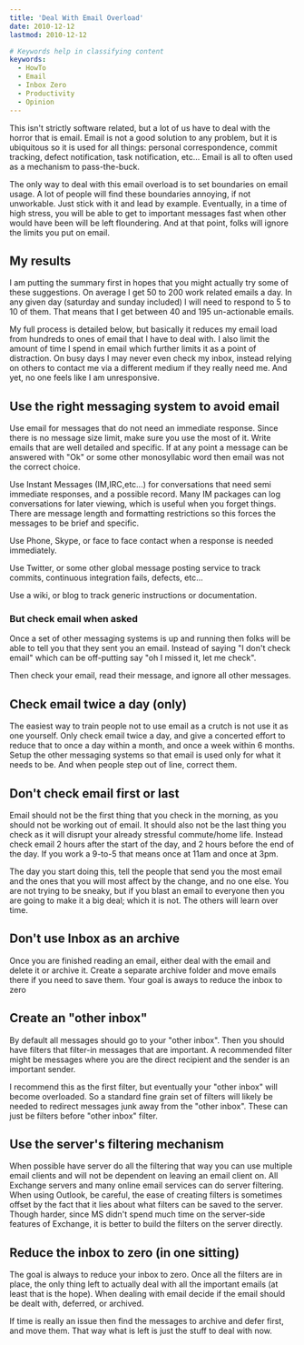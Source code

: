 ```yaml
---
title: 'Deal With Email Overload'
date: 2010-12-12
lastmod: 2010-12-12

# Keywords help in classifying content
keywords:
  - HowTo
  - Email
  - Inbox Zero
  - Productivity
  - Opinion
---
```


This isn't strictly software related, but a lot of us have to deal with the horror that is email. Email is not a good solution to any problem, but it is ubiquitous so it is used for all things: personal correspondence, commit tracking, defect notification, task notification, etc... Email is all to often used as a mechanism to pass-the-buck.

The only way to deal with this email overload is to set boundaries on email usage. A lot of people will find these boundaries annoying, if not unworkable. Just stick with it and lead by example. Eventually, in a time of high stress, you will be able to get to important messages fast when other would have been will be left floundering. And at that point, folks will ignore the limits you put on email.

<!--more-->

## My results

I am putting the summary first in hopes that you might actually try some of these suggestions. On average I get 50 to 200 work related emails a day. In any given day (saturday and sunday included) I will need to respond to 5 to 10 of them. That means that I get between 40 and 195 un-actionable emails.

My full process is detailed below, but basically it reduces my email load from hundreds to ones of email that I have to deal with. I also limit the amount of time I spend in email which further limits it as a point of distraction. On busy days I may never even check my inbox, instead relying on others to contact me via a different medium if they really need me. And yet, no one feels like I am unresponsive.

## Use the right messaging system to avoid email

Use email for messages that do not need an immediate response. Since there is no message size limit, make sure you use the most of it. Write emails that are well detailed and specific. If at any point a message can be answered with "Ok" or some other monosyllabic word then email was not the correct choice.

Use Instant Messages (IM,IRC,etc...) for conversations that need semi immediate responses, and a possible record. Many IM packages can log conversations for later viewing, which is useful when you forget things. There are message length and formatting restrictions so this forces the messages to be brief and specific.

Use Phone, Skype, or face to face contact when a response is needed immediately.

Use Twitter, or some other global message posting service to track commits, continuous integration fails, defects, etc...

Use a wiki, or blog to track generic instructions or documentation.

### But check email when asked

Once a set of other messaging systems is up and running then folks will be able to tell you that they sent you an email. Instead of saying "I don't check email" which can be off-putting say "oh I missed it, let me check".

Then check your email, read their message, and ignore all other messages.

## Check email twice a day (only)

The easiest way to train people not to use email as a crutch is not use it as one yourself. Only check email twice a day, and give a concerted effort to reduce that to once a day within a month, and once a week within 6 months. Setup the other messaging systems so that email is used only for what it needs to be. And when people step out of line, correct them.

## Don't check email first or last

Email should not be the first thing that you check in the morning, as you should not be working out of email. It should also not be the last thing you check as it will disrupt your already stressful commute/home life. Instead check email 2 hours after the start of the day, and 2 hours before the end of the day. If you work a 9-to-5 that means once at 11am and once at 3pm.

The day you start doing this, tell the people that send you the most email and the ones that you will most affect by the change, and no one else. You are not trying to be sneaky, but if you blast an email to everyone then you are going to make it a big deal; which it is not. The others will learn over time.

## Don't use Inbox as an archive

Once you are finished reading an email, either deal with the email and delete it or archive it. Create a separate archive folder and move emails there if you need to save them. Your goal is aways to reduce the inbox to zero

## Create an "other inbox"

By default all messages should go to your "other inbox". Then you should have filters that filter-in messages that are important. A recommended filter might be messages where you are the direct recipient and the sender is an important sender.

I recommend this as the first filter, but eventually your "other inbox" will become overloaded. So a standard fine grain set of filters will likely be needed to redirect messages junk away from the "other inbox". These can just be filters before "other inbox" filter.

## Use the server's filtering mechanism

When possible have server do all the filtering that way you can use multiple email clients and will not be dependent on leaving an email client on. All Exchange servers and many online email services can do server filtering. When using Outlook, be careful, the ease of creating filters is sometimes offset by the fact that it lies about what filters can be saved to the server. Though harder, since MS didn't spend much time on the server-side features of Exchange, it is better to build the filters on the server directly.

## Reduce the inbox to zero (in one sitting)

The goal is always to reduce your inbox to zero. Once all the filters are in place, the only thing left to actually deal with all the important emails (at least that is the hope). When dealing with email decide if the email should be dealt with, deferred, or archived.

If time is really an issue then find the messages to archive and defer first, and move them. That way what is left is just the stuff to deal with now.
